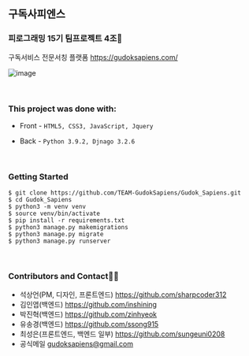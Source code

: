 ## 구독사피엔스
### 피로그래밍 15기 팀프로젝트 4조💙


구독서비스 전문서칭 플랫폼
https://gudoksapiens.com/ <br/>


![image](https://user-images.githubusercontent.com/73876068/131202033-66c2fc22-8a06-405d-ab55-c0b201c6a576.png)




<br/>

### This project was done with:

+ Front - `HTML5, CSS3, JavaScript, Jquery`

+ Back - `Python 3.9.2, Djnago 3.2.6`

<br/>

### Getting Started
```
$ git clone https://github.com/TEAM-GudokSapiens/Gudok_Sapiens.git
$ cd Gudok_Sapiens
$ python3 -m venv venv
$ source venv/bin/activate
$ pip install -r requirements.txt
$ python3 manage.py makemigrations
$ python3 manage.py migrate
$ python3 manage.py runserver
```

<br/>

### Contributors and Contact🙋‍♂️

+ 석상언(PM, 디자인, 프론트엔드)
https://github.com/sharpcoder312
+ 김인엽(백엔드)
https://github.com/inshining
+ 박진혁(백엔드)
https://github.com/zinhyeok
+ 유송경(백엔드)
https://github.com/ssong915
+ 최성은(프론트엔드, 백엔드 일부)
https://github.com/sungeuni0208
+ 공식메일
gudoksapiens@gmail.com


